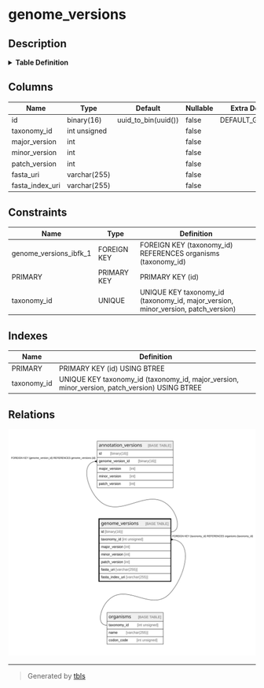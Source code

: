 # genome_versions

## Description

<details>
<summary><strong>Table Definition</strong></summary>

```sql
CREATE TABLE `genome_versions` (
  `id` binary(16) NOT NULL DEFAULT (uuid_to_bin(uuid())),
  `taxonomy_id` int unsigned NOT NULL,
  `major_version` int NOT NULL,
  `minor_version` int NOT NULL,
  `patch_version` int NOT NULL,
  `fasta_uri` varchar(255) NOT NULL,
  `fasta_index_uri` varchar(255) NOT NULL,
  PRIMARY KEY (`id`),
  UNIQUE KEY `taxonomy_id` (`taxonomy_id`,`major_version`,`minor_version`,`patch_version`),
  CONSTRAINT `genome_versions_ibfk_1` FOREIGN KEY (`taxonomy_id`) REFERENCES `organisms` (`taxonomy_id`)
) ENGINE=InnoDB DEFAULT CHARSET=utf8mb4 COLLATE=utf8mb4_0900_ai_ci
```

</details>

## Columns

| Name | Type | Default | Nullable | Extra Definition | Children | Parents | Comment |
| ---- | ---- | ------- | -------- | ---------------- | -------- | ------- | ------- |
| id | binary(16) | uuid_to_bin(uuid()) | false | DEFAULT_GENERATED | [annotation_versions](annotation_versions.md) |  |  |
| taxonomy_id | int unsigned |  | false |  |  | [organisms](organisms.md) |  |
| major_version | int |  | false |  |  |  |  |
| minor_version | int |  | false |  |  |  |  |
| patch_version | int |  | false |  |  |  |  |
| fasta_uri | varchar(255) |  | false |  |  |  |  |
| fasta_index_uri | varchar(255) |  | false |  |  |  |  |

## Constraints

| Name | Type | Definition |
| ---- | ---- | ---------- |
| genome_versions_ibfk_1 | FOREIGN KEY | FOREIGN KEY (taxonomy_id) REFERENCES organisms (taxonomy_id) |
| PRIMARY | PRIMARY KEY | PRIMARY KEY (id) |
| taxonomy_id | UNIQUE | UNIQUE KEY taxonomy_id (taxonomy_id, major_version, minor_version, patch_version) |

## Indexes

| Name | Definition |
| ---- | ---------- |
| PRIMARY | PRIMARY KEY (id) USING BTREE |
| taxonomy_id | UNIQUE KEY taxonomy_id (taxonomy_id, major_version, minor_version, patch_version) USING BTREE |

## Relations

![er](genome_versions.svg)

---

> Generated by [tbls](https://github.com/k1LoW/tbls)
